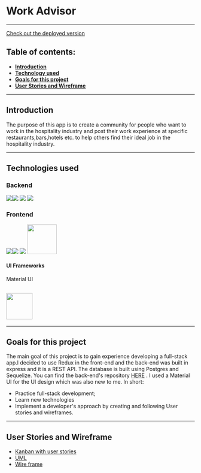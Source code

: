 # Work Advisor

---

[Check out the deployed version](https://workadvisor.netlify.app/)

## Table of contents:

- **[Introduction](#Introduction)**
- **[Technology used](#used-technologies)**
- **[Goals for this project](#goals-for-this-project)**
- **[User Stories and Wireframe](#user-stories-and-wireframe)**

---

## Introduction

The purpose of this app is to create a community for people who want to work in the hospitality industry and post their work experience at specific restaurants,bars,hotels etc. to help others find their ideal job in the hospitality industry.

---

## **Technologies used**

### Backend

<img src='https://camo.githubusercontent.com/ba7b5a94c5934bd53128b7600332064a41d97c343ebc19e72c048daae18ea5d1/68747470733a2f2f696d672e736869656c64732e696f2f62616467652f4e6f64652e6a732d3333393933333f6c6f676f3d6e6f64652e6a73266c6f676f436f6c6f723d7768697465267374796c653d666f722d7468652d6261646765' /><img src='https://camo.githubusercontent.com/54d885a39ff8ae8e17e1f9dd9286eb8e754d4c44c6ff3a31b2ba8f143f454254/68747470733a2f2f696d672e736869656c64732e696f2f62616467652f457870726573732d3030303030303f6c6f676f3d65787072657373266c6f676f436f6c6f723d7768697465267374796c653d666f722d7468652d6261646765' />
<img src='https://camo.githubusercontent.com/ea0a0d5491e470f09b738a5b5412dc143ffdb1018f4ead88124374ffc576dbd4/68747470733a2f2f696d672e736869656c64732e696f2f62616467652f506f737467726553514c2d3431363945313f6c6f676f3d706f737467726573716c266c6f676f436f6c6f723d7768697465267374796c653d666f722d7468652d6261646765' />
<img src='https://camo.githubusercontent.com/1d7814efc567041c56f7cb83654566f6be83d8b2ff4392b6c1321bfeed7d7dc1/68747470733a2f2f696d672e736869656c64732e696f2f62616467652f53657175656c697a652d3532423045373f6c6f676f3d73657175656c697a65266c6f676f436f6c6f723d7768697465267374796c653d666f722d7468652d6261646765' />

### Frontend

<img src="https://img.shields.io/badge/JavaScript-yellow?logo=javascript&logoColor=white&style=for-the-badge"/><img src='https://camo.githubusercontent.com/876426d64480dd18283dc72bcf0f293d6871c746d5358168e28565efc1c0334d/68747470733a2f2f696d672e736869656c64732e696f2f62616467652f52656163742d3631444146423f6c6f676f3d7265616374266c6f676f436f6c6f723d7768697465267374796c653d666f722d7468652d6261646765'>
<img src='https://camo.githubusercontent.com/a3bbc59f190482c45788b1d213d1dc1b8f426691e0e6320aefe31bc6832f3491/68747470733a2f2f696d672e736869656c64732e696f2f62616467652f52656475782d3736344142433f6c6f676f3d7265647578266c6f676f436f6c6f723d7768697465267374796c653d666f722d7468652d6261646765' />
<img width='79px' src='https://camo.githubusercontent.com/2435c2a64789b8a71c701a1a593b4a6e6869789bfb0626e515dc2a6b6dffa6c5/68747470733a2f2f696d672e736869656c64732e696f2f62616467652f2d435353332d3135373242363f7374796c653d666c61742d737175617265266c6f676f3d63737333'>

#### UI Frameworks

Material UI

## <img width='70px' src='https://cdn-media-1.freecodecamp.org/images/1*FDNeKIUeUnf0XdqHmi7nsw.png' />

---

## Goals for this project

The main goal of this project is to gain experience developing a full-stack app.I decided to use Redux in the front-end and the back-end was built in express and it is a REST API. The database is built using Postgres and Sequelize. You can find the back-end's repository [HERE](https://github.com/Risy33/workAadvisor-back-end)
. I used a Material UI for the UI design which was also new to me. In short:

- Practice full-stack development;
- Learn new technologies
- Implement a developer's approach by creating and following User stories and wireframes.

---
## User Stories and Wireframe

- [Kanban with user stories](https://github.com/users/Risy33/projects/1)
- [UML](https://dbdiagram.io/d/6259403a2514c9790337f877)
- [Wire frame](https://wireframepro.mockflow.com/#/space/MeUrku6j9nb)
